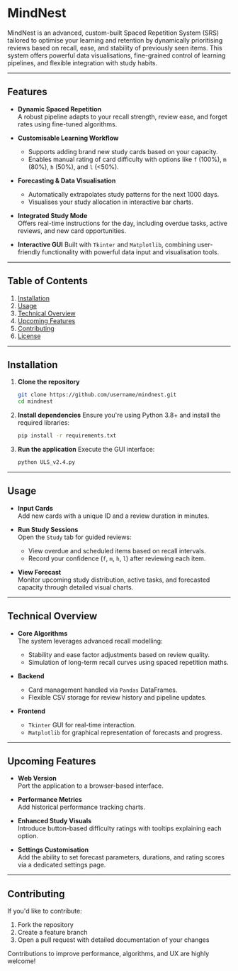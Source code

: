 # MindNest

MindNest is an advanced, custom-built Spaced Repetition System (SRS) tailored to optimise your learning and retention by dynamically prioritising reviews based on recall, ease, and stability of previously seen items. This system offers powerful data visualisations, fine-grained control of learning pipelines, and flexible integration with study habits.

---

## Features

- **Dynamic Spaced Repetition**  
  A robust pipeline adapts to your recall strength, review ease, and forget rates using fine-tuned algorithms.

- **Customisable Learning Workflow**
  - Supports adding brand new study cards based on your capacity.
  - Enables manual rating of card difficulty with options like `f` (100%), `m` (80%), `h` (50%), and `l` (<50%).

- **Forecasting & Data Visualisation**
  - Automatically extrapolates study patterns for the next 1000 days.
  - Visualises your study allocation in interactive bar charts.

- **Integrated Study Mode**  
  Offers real-time instructions for the day, including overdue tasks, active reviews, and new card opportunities.

- **Interactive GUI**
  Built with `Tkinter` and `Matplotlib`, combining user-friendly functionality with powerful data input and visualisation tools.

---

## Table of Contents

1. [Installation](#installation)
2. [Usage](#usage)
3. [Technical Overview](#technical-overview)
4. [Upcoming Features](#upcoming-features)
5. [Contributing](#contributing)
6. [License](#license)

---

## Installation

1. **Clone the repository**
   ```bash
   git clone https://github.com/username/mindnest.git
   cd mindnest
   ```

2. **Install dependencies**
   Ensure you're using Python 3.8+ and install the required libraries:
   ```bash
   pip install -r requirements.txt
   ```

3. **Run the application**
   Execute the GUI interface:
   ```bash
   python ULS_v2.4.py
   ```

---

## Usage

- **Input Cards**  
  Add new cards with a unique ID and a review duration in minutes.

- **Run Study Sessions**  
  Open the `Study` tab for guided reviews:
  - View overdue and scheduled items based on recall intervals.
  - Record your confidence (`f`, `m`, `h`, `l`) after reviewing each item.

- **View Forecast**  
  Monitor upcoming study distribution, active tasks, and forecasted capacity through detailed visual charts.

---

## Technical Overview

- **Core Algorithms**  
  The system leverages advanced recall modelling:
  - Stability and ease factor adjustments based on review quality.
  - Simulation of long-term recall curves using spaced repetition maths.

- **Backend**  
  - Card management handled via `Pandas` DataFrames.
  - Flexible CSV storage for review history and pipeline updates.

- **Frontend**  
  - `Tkinter` GUI for real-time interaction.
  - `Matplotlib` for graphical representation of forecasts and progress.

---

## Upcoming Features

- **Web Version**  
  Port the application to a browser-based interface.

- **Performance Metrics**  
  Add historical performance tracking charts.

- **Enhanced Study Visuals**  
  Introduce button-based difficulty ratings with tooltips explaining each option.

- **Settings Customisation**  
  Add the ability to set forecast parameters, durations, and rating scores via a dedicated settings page.

---

## Contributing

If you'd like to contribute:
1. Fork the repository
2. Create a feature branch
3. Open a pull request with detailed documentation of your changes

Contributions to improve performance, algorithms, and UX are highly welcome!
